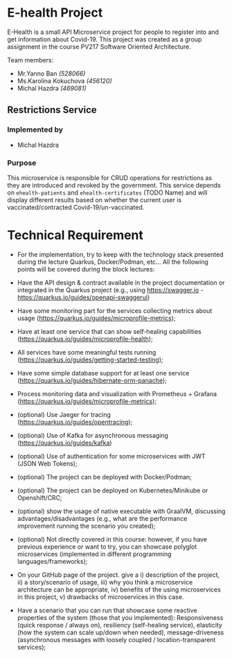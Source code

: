 # E-health Project

E-Health is a small API Microservice project for people to register into and get information about Covid-19.
This project was created as a group assignment in the course PV217 Software Oriented Architecture.

Team members:

- Mr.Yanno Ban *(528066)*
- Ms.Karolina Kokuchova *(456120)*
- Michal Hazdra *(469081)* 



## Restrictions Service

### Implemented by
- Michal Hazdra

### Purpose
This microservice is responsible for CRUD operations for restrictions as they are introduced and revoked by the government.
This service depends on `ehealth-patients` and `ehealth-certificates` (TODO Name) and will display different results based
on whether the current user is vaccinated/contracted Covid-19/un-vaccinated.



# Technical Requirement

+ For the implementation, try to keep with the technology stack presented during the lecture Quarkus, Docker/Podman, etc... All the following points will be covered during the block lectures:

+ Have the API design & contract available in the project documentation or integrated in the Quarkus project (e.g., using https://swagger.io - https://quarkus.io/guides/openapi-swaggerui)

+ Have some monitoring part for the services collecting metrics about usage (https://quarkus.io/guides/microprofile-metrics);

+ Have at least one service that can show self-healing capabilities (https://quarkus.io/guides/microprofile-health);

+ All services have some meaningful tests running (https://quarkus.io/guides/getting-started-testing);

+ Have some simple database support for at least one service (https://quarkus.io/guides/hibernate-orm-panache);

+ Process monitoring data and visualization with Prometheus + Grafana (https://quarkus.io/guides/microprofile-metrics);

+ (optional) Use Jaeger for tracing (https://quarkus.io/guides/opentracing);

+ (optional) Use of Kafka for asynchronous messaging (https://quarkus.io/guides/kafka)

+ (optional) Use of authentication for some microservices with JWT (JSON Web Tokens);

+ (optional) The project can be deployed with Docker/Podman;

+ (optional) The project can be deployed on Kubernetes/Minikube or Openshift/CRC;

+ (optional) show the usage of native executable with GraalVM, discussing advantages/disadvantages (e.g., what are the performance improvement running the scenario you created);

+ (optional) Not directly covered in this course: however, if you have previous experience or want to try, you can showcase polyglot microservices (implemented in different programming languages/frameworks);

+ On your GitHub page of the project. give a i) description of the project, ii) a story/scenario of usage, iii) why you think a microservice architecture can be appropriate, iv) benefits of the using microservices in this project, v) drawbacks of microservices in this case.

+ Have a scenario that you can run that showcase some reactive properties of the system (those that you implemented): Responsiveness (quick response / always on), resiliency (self-healing service), elasticity (how the system can scale up/down when needed), message-driveness (asynchronous messages with loosely coupled / location-transparent services);